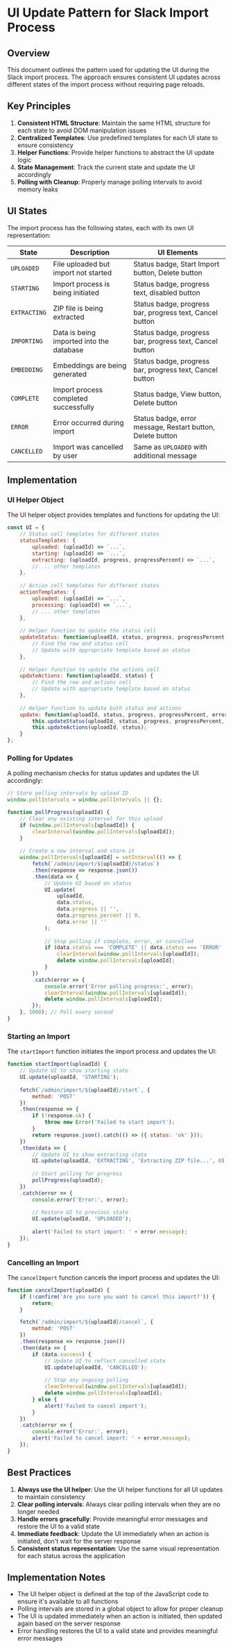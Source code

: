 # UI Update Pattern for Slack Import Process

## Overview

This document outlines the pattern used for updating the UI during the Slack import process. The approach ensures consistent UI updates across different states of the import process without requiring page reloads.

## Key Principles

1. **Consistent HTML Structure**: Maintain the same HTML structure for each state to avoid DOM manipulation issues
2. **Centralized Templates**: Use predefined templates for each UI state to ensure consistency
3. **Helper Functions**: Provide helper functions to abstract the UI update logic
4. **State Management**: Track the current state and update the UI accordingly
5. **Polling with Cleanup**: Properly manage polling intervals to avoid memory leaks

## UI States

The import process has the following states, each with its own UI representation:

| State | Description | UI Elements |
|-------|-------------|------------|
| `UPLOADED` | File uploaded but import not started | Status badge, Start Import button, Delete button |
| `STARTING` | Import process is being initiated | Status badge, progress text, disabled button |
| `EXTRACTING` | ZIP file is being extracted | Status badge, progress bar, progress text, Cancel button |
| `IMPORTING` | Data is being imported into the database | Status badge, progress bar, progress text, Cancel button |
| `EMBEDDING` | Embeddings are being generated | Status badge, progress bar, progress text, Cancel button |
| `COMPLETE` | Import process completed successfully | Status badge, View button, Delete button |
| `ERROR` | Error occurred during import | Status badge, error message, Restart button, Delete button |
| `CANCELLED` | Import was cancelled by user | Same as `UPLOADED` with additional message |

## Implementation

### UI Helper Object

The UI helper object provides templates and functions for updating the UI:

```javascript
const UI = {
    // Status cell templates for different states
    statusTemplates: {
        uploaded: (uploadId) => `...`,
        starting: (uploadId) => `...`,
        extracting: (uploadId, progress, progressPercent) => `...`,
        // ... other templates
    },
    
    // Action cell templates for different states
    actionTemplates: {
        uploaded: (uploadId) => `...`,
        processing: (uploadId) => `...`,
        // ... other templates
    },
    
    // Helper function to update the status cell
    updateStatus: function(uploadId, status, progress, progressPercent, errorMessage) {
        // Find the row and status cell
        // Update with appropriate template based on status
    },
    
    // Helper function to update the actions cell
    updateActions: function(uploadId, status) {
        // Find the row and actions cell
        // Update with appropriate template based on status
    },
    
    // Helper function to update both status and actions
    update: function(uploadId, status, progress, progressPercent, errorMessage) {
        this.updateStatus(uploadId, status, progress, progressPercent, errorMessage);
        this.updateActions(uploadId, status);
    }
};
```

### Polling for Updates

A polling mechanism checks for status updates and updates the UI accordingly:

```javascript
// Store polling intervals by upload ID
window.pollIntervals = window.pollIntervals || {};

function pollProgress(uploadId) {
    // Clear any existing interval for this upload
    if (window.pollIntervals[uploadId]) {
        clearInterval(window.pollIntervals[uploadId]);
    }
    
    // Create a new interval and store it
    window.pollIntervals[uploadId] = setInterval(() => {
        fetch(`/admin/import/${uploadId}/status`)
        .then(response => response.json())
        .then(data => {
            // Update UI based on status
            UI.update(
                uploadId, 
                data.status, 
                data.progress || '', 
                data.progress_percent || 0, 
                data.error || ''
            );
            
            // Stop polling if complete, error, or cancelled
            if (data.status === 'COMPLETE' || data.status === 'ERROR' || data.status === 'UPLOADED') {
                clearInterval(window.pollIntervals[uploadId]);
                delete window.pollIntervals[uploadId];
            }
        })
        .catch(error => {
            console.error('Error polling progress:', error);
            clearInterval(window.pollIntervals[uploadId]);
            delete window.pollIntervals[uploadId];
        });
    }, 1000); // Poll every second
}
```

### Starting an Import

The `startImport` function initiates the import process and updates the UI:

```javascript
function startImport(uploadId) {
    // Update UI to show starting state
    UI.update(uploadId, 'STARTING');
    
    fetch(`/admin/import/${uploadId}/start`, {
        method: 'POST'
    })
    .then(response => {
        if (!response.ok) {
            throw new Error('Failed to start import');
        }
        return response.json().catch(() => ({ status: 'ok' }));
    })
    .then(data => {
        // Update UI to show extracting state
        UI.update(uploadId, 'EXTRACTING', 'Extracting ZIP file...', 0);
        
        // Start polling for progress
        pollProgress(uploadId);
    })
    .catch(error => {
        console.error('Error:', error);
        
        // Restore UI to previous state
        UI.update(uploadId, 'UPLOADED');
        
        alert('Failed to start import: ' + error.message);
    });
}
```

### Cancelling an Import

The `cancelImport` function cancels the import process and updates the UI:

```javascript
function cancelImport(uploadId) {
    if (!confirm('Are you sure you want to cancel this import?')) {
        return;
    }

    fetch(`/admin/import/${uploadId}/cancel`, {
        method: 'POST'
    })
    .then(response => response.json())
    .then(data => {
        if (data.success) {
            // Update UI to reflect cancelled state
            UI.update(uploadId, 'CANCELLED');
            
            // Stop any ongoing polling
            clearInterval(window.pollIntervals[uploadId]);
            delete window.pollIntervals[uploadId];
        } else {
            alert('Failed to cancel import');
        }
    })
    .catch(error => {
        console.error('Error:', error);
        alert('Failed to cancel import: ' + error.message);
    });
}
```

## Best Practices

1. **Always use the UI helper**: Use the UI helper functions for all UI updates to maintain consistency
2. **Clear polling intervals**: Always clear polling intervals when they are no longer needed
3. **Handle errors gracefully**: Provide meaningful error messages and restore the UI to a valid state
4. **Immediate feedback**: Update the UI immediately when an action is initiated, don't wait for the server response
5. **Consistent status representation**: Use the same visual representation for each status across the application

## Implementation Notes

- The UI helper object is defined at the top of the JavaScript code to ensure it's available to all functions
- Polling intervals are stored in a global object to allow for proper cleanup
- The UI is updated immediately when an action is initiated, then updated again based on the server response
- Error handling restores the UI to a valid state and provides meaningful error messages
